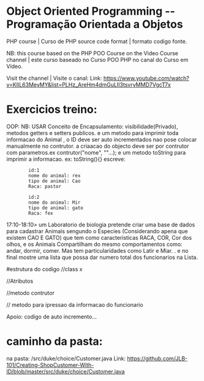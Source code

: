 # Object Oriented Programming -- Programação Orientada a Objetos
 
 PHP course | Curso de PHP
 source code format | formato codigo fonte.
 
 NB: this course based on the PHP POO Course
 on the Video Course channel |  este curso baseado no Curso POO PHP no canal do Curso em Vídeo.

 Visit the channel | Visite o canal:
 Link: https://www.youtube.com/watch?v=KlIL63MeyMY&list=PLHz_AreHm4dmGuLII3tsvryMMD7VgcT7x



# Exercicios treino:

OOP:
NB: USAR Conceito de Encapsulamento: visibilidade(Privado), metodos getters e setters publicos. e um metodo para imprimir toda informacao do Animal , o ID deve ser auto incrementados nao pose colocar manualmente no contrutor. a criaacao do objecto deve ser por contrutor com parametros.ex contrutor("nome", ""...); e um metodo toString para imprimir a informacao.
ex: toString(){}
    escreve:

            id:1
            nome do animal: rex
            tipo de animal: Cao
            Raca: pastor

            id:2
            nome do animal: Mir
            tipo de animal: gato
            Raca: fex




 17:10-18:10> 
 um Laboratorio de biologia pretende  criar uma base de dados para cadastrar Animais sengundo o Especies (Considerando apena que existem CAO E GATO) que tem como caracteristicas RACA, COR, Cor dos olhos, e os Animais Compartilham do mesmo comportamentos como: andar, dormir, comer. Mas tem particularidades como Latir e Miar. .  e no final mostre uma lista que possa dar numero total dos funcionarios na Lista.

#estrutura do codigo
//class x

//Atributos

//metodo contrutor


// metodo para ipressao da informacao do funcionario

Apoio: codigo de auto incremento... 
# caminho da pasta:
na pasta: /src/duke/choice/Customer.java
Link: https://github.com/JLB-101/Creating-ShopCustomer-With-ID/blob/master/src/duke/choice/Customer.java